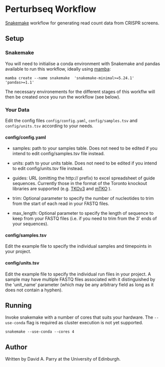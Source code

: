# Perturbseq Workflow

[Snakemake](snakemake.github.io) workflow for generating read count data from
CRISPR screens.

## Setup

### Snakemake

You will need to initialise a conda environment with Snakemake and pandas
available to run this workflow, ideally using [mamba](https://github.com/mamba-org/mamba):

    mamba create --name snakemake  'snakemake-minimal>=5.24.1' 'pandas>=1.1'

The necessary environements for the different stages of this workflw  will then
be created once you run the workflow (see below).

### Your Data

Edit the config files `config/config.yaml`, `config/samples.tsv` and
`config/units.tsv` according to your needs.

#### config/config.yaml

* samples:
path to your samples table. Does not need to be edited if you intend to edit
config/samples.tsv file instead.

* units:
path to your units table. Does not need to be edited if you intend to edit
config/units.tsv file instead.

* guides:
URL (omitting the http:// prefix) to excel spreadsheet of guide sequences.
Currently those in the format of the Toronto knockout libraries are supported
(e.g. [TKOv3](media.addgene.org/cms/filer_public/71/a8/71a81179-7a62-4d75-9b53-236e6f6b7d4d/tkov3_guide_sequence.xlsx)
and [mTKO](media.addgene.org/cms/filer_public/1a/c4/1ac4f468-fc05-4c49-9d36-b61ec18ed759/mtko_library.xlsx)
).

* trim:
Optional parameter to specify the number of nucleotides to trim from the start
of each read in your FASTQ files.

* max_length:
Optional parameter to specify the length of sequence to keep from your FASTQ
files (i.e. if you need to trim from the 3' ends of your sequences).


#### config/samples.tsv

Edit the example file to specify the individual samples and timepoints in your
project.

#### config/units.tsv

Edit the example file to specify the individual run files in your project. A
sample may have multiple FASTQ files associated with it distinguished by the
'unit_name' parameter (which may be any arbitrary field as long as it does not
contain a hyphen).

## Running

Invoke snakemake with a number of cores that suits your hardware. The 
`--use-conda` flag is required as cluster execution is not yet supported.

`snakemake --use-conda --cores 4`

## Author

Written by David A. Parry at the University of Edinburgh.
